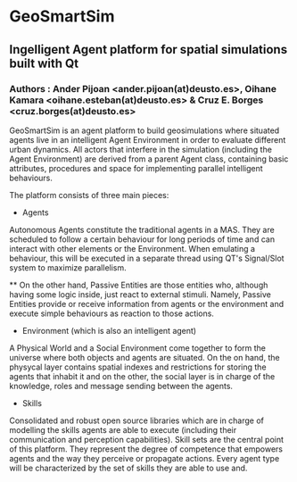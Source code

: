 # GeoSmartSim

## Ingelligent Agent platform for spatial simulations built with Qt

### Authors : Ander Pijoan <ander.pijoan(at)deusto.es>, Oihane Kamara <oihane.esteban(at)deusto.es> & Cruz E. Borges <cruz.borges(at)deusto.es>

GeoSmartSim is an agent platform to build geosimulations where situated agents live in an intelligent Agent Environment in order to evaluate different urban dynamics. All actors that interfere in the simulation (including the Agent Environment) are derived from a parent Agent class, containing basic attributes, procedures and space for implementing parallel intelligent behaviours. 

The platform consists of three main pieces:

* Agents

Autonomous Agents constitute the traditional agents in a MAS. They are scheduled to follow a certain behaviour for long periods of time and can interact with other elements or the Environment. When emulating a behaviour, this will be executed in a separate thread using QT's Signal/Slot system to maximize parallelism.

** On the other hand, Passive Entities are those entities who, although having some logic inside, just react to external stimuli. Namely, Passive Entities provide or receive information from agents or the environment and execute simple behaviours as reaction to those actions. 

* Environment (which is also an intelligent agent)

A Physical World and a Social Environment come together to form the universe where both objects and agents are situated. On the on hand, the physycal layer contains spatial indexes and restrictions for storing the agents that inhabit it and on the other, the social layer is in charge of the knowledge, roles and message sending between the agents.

* Skills

Consolidated and robust open source libraries which are in charge of modelling the skills agents are able to execute (including their communication and perception capabilities). Skill sets are the central point of this platform. They represent the degree of competence that empowers agents and the way they perceive or propagate actions. Every agent type will be characterized by the set of skills they are able to use and.



